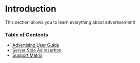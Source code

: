 # Introduction

This section allows you to learn everything about advertisement!

### Table of Contents

- [Advertising User Guide](../../knowledge-base/01-advertisement/01-user-guide.md)
- [Server Side Ad Insertion](../../knowledge-base/01-advertisement/02-server-side-ad-insertion.md)
- [Support Matrix](../../knowledge-base/01-advertisement/03-support-matrix.md)